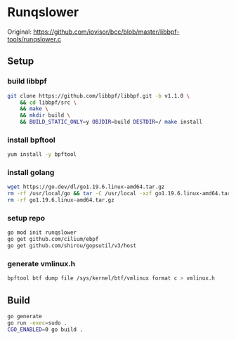 Runqslower
=======================

Original: https://github.com/iovisor/bcc/blob/master/libbpf-tools/runqslower.c



Setup
-------------

### build libbpf
```sh
git clone https://github.com/libbpf/libbpf.git -b v1.1.0 \
    && cd libbpf/src \
    && make \
    && mkdir build \
    && BUILD_STATIC_ONLY=y OBJDIR=build DESTDIR=/ make install
```

### install bpftool
```sh
yum install -y bpftool
```


### install golang
```sh
wget https://go.dev/dl/go1.19.6.linux-amd64.tar.gz
rm -rf /usr/local/go && tar -C /usr/local -xzf go1.19.6.linux-amd64.tar.gz
rm -rf go1.19.6.linux-amd64.tar.gz
```


### setup repo
```sh
go mod init runqslower
go get github.com/cilium/ebpf
go get github.com/shirou/gopsutil/v3/host
```

### generate vmlinux.h
```sh
bpftool btf dump file /sys/kernel/btf/vmlinux format c > vmlinux.h
```


Build
------------------

```sh
go generate
go run -exec=sudo .
CGO_ENABLED=0 go build .
```